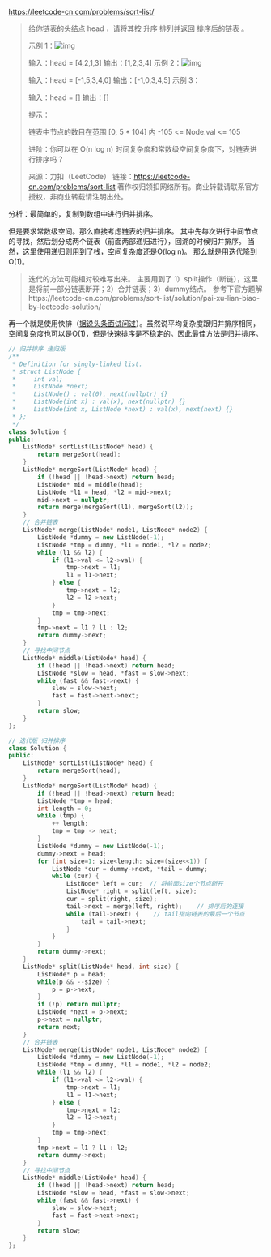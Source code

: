 https://leetcode-cn.com/problems/sort-list/

> 给你链表的头结点 head ，请将其按 升序 排列并返回 排序后的链表 。
>
>  
>
> 示例 1：![img](https://assets.leetcode.com/uploads/2020/09/14/sort_list_1.jpg)
>
> 输入：head = [4,2,1,3]
> 输出：[1,2,3,4]
> 示例 2：![img](https://assets.leetcode.com/uploads/2020/09/14/sort_list_2.jpg)
>
>
> 输入：head = [-1,5,3,4,0]
> 输出：[-1,0,3,4,5]
> 示例 3：
>
> 输入：head = []
> 输出：[]
>
>
> 提示：
>
> 链表中节点的数目在范围 [0, 5 * 104] 内
> -105 <= Node.val <= 105
>
>
> 进阶：你可以在 O(n log n) 时间复杂度和常数级空间复杂度下，对链表进行排序吗？
>
> 来源：力扣（LeetCode）
> 链接：https://leetcode-cn.com/problems/sort-list
> 著作权归领扣网络所有。商业转载请联系官方授权，非商业转载请注明出处。

分析：最简单的，复制到数组中进行归并排序。

但是要求常数级空间。那么直接考虑链表的归并排序。 其中先每次进行中间节点的寻找，然后划分成两个链表（前面两部递归进行），回溯的时候归并排序。 当然，这里使用递归则用到了栈，空间复杂度还是O(log n)。 那么就是用迭代降到O(1)。

> 迭代的方法可能相对较难写出来。 主要用到了 1）split操作（断链），这里是将前一部分链表断开；2）合并链表；3）dummy结点。 参考下官方题解https://leetcode-cn.com/problems/sort-list/solution/pai-xu-lian-biao-by-leetcode-solution/

再一个就是使用快排（<u>据说头条面试问过</u>）。虽然说平均复杂度跟归并排序相同，空间复杂度也可以是O(1)，但是快速排序是不稳定的。因此最佳方法是归并排序。



```cpp
// 归并排序 递归版
/**
 * Definition for singly-linked list.
 * struct ListNode {
 *     int val;
 *     ListNode *next;
 *     ListNode() : val(0), next(nullptr) {}
 *     ListNode(int x) : val(x), next(nullptr) {}
 *     ListNode(int x, ListNode *next) : val(x), next(next) {}
 * };
 */
class Solution {
public:
    ListNode* sortList(ListNode* head) {
        return mergeSort(head);
    }
    ListNode* mergeSort(ListNode* head) {
        if (!head || !head->next) return head;
        ListNode* mid = middle(head);
        ListNode *l1 = head, *l2 = mid->next;
        mid->next = nullptr;
        return merge(mergeSort(l1), mergeSort(l2));
    }
    // 合并链表
    ListNode* merge(ListNode* node1, ListNode* node2) {
        ListNode *dummy = new ListNode(-1);
        ListNode *tmp = dummy, *l1 = node1, *l2 = node2;
        while (l1 && l2) {
            if (l1->val <= l2->val) {
                tmp->next = l1;
                l1 = l1->next;
            } else {
                tmp->next = l2;
                l2 = l2->next;
            }
            tmp = tmp->next;
        }
        tmp->next = l1 ? l1 : l2;
        return dummy->next;
    }
    // 寻找中间节点
    ListNode* middle(ListNode* head) {
        if (!head || !head->next) return head;
        ListNode *slow = head, *fast = slow->next;
        while (fast && fast->next) {
            slow = slow->next;
            fast = fast->next->next;
        }
        return slow;
    }
};

// 迭代版 归并排序
class Solution {
public:
    ListNode* sortList(ListNode* head) {
        return mergeSort(head);
    }
    ListNode* mergeSort(ListNode* head) {
        if (!head || !head->next) return head;
        ListNode *tmp = head;
        int length = 0;
        while (tmp) {
            ++ length;
            tmp = tmp -> next;
        }
        ListNode *dummy = new ListNode(-1);
        dummy->next = head;
        for (int size=1; size<length; size=(size<<1)) {
            ListNode *cur = dummy->next, *tail = dummy;
            while (cur) {
                ListNode* left = cur;  // 将前面size个节点断开
                ListNode* right = split(left, size);
                cur = split(right, size);
                tail->next = merge(left, right);    // 排序后的连接
                while (tail->next) {    // tail指向链表的最后一个节点
                    tail = tail->next;
                }
            }
        }
        return dummy->next;
    }
    ListNode* split(ListNode* head, int size) {
        ListNode* p = head;
        while(p && --size) {
            p = p->next;
        }
        if (!p) return nullptr;
        ListNode *next = p->next;
        p->next = nullptr;
        return next;
    }
    // 合并链表
    ListNode* merge(ListNode* node1, ListNode* node2) {
        ListNode *dummy = new ListNode(-1);
        ListNode *tmp = dummy, *l1 = node1, *l2 = node2;
        while (l1 && l2) {
            if (l1->val <= l2->val) {
                tmp->next = l1;
                l1 = l1->next;
            } else {
                tmp->next = l2;
                l2 = l2->next;
            }
            tmp = tmp->next;
        }
        tmp->next = l1 ? l1 : l2;
        return dummy->next;
    }
    // 寻找中间节点
    ListNode* middle(ListNode* head) {
        if (!head || !head->next) return head;
        ListNode *slow = head, *fast = slow->next;
        while (fast && fast->next) {
            slow = slow->next;
            fast = fast->next->next;
        }
        return slow;
    }
};
```


